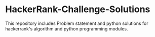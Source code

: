# HackerRank-Challenge-Solutions

This repository includes Problem statement and python solutions for hackerrank's algorithm and python programming modules. 
